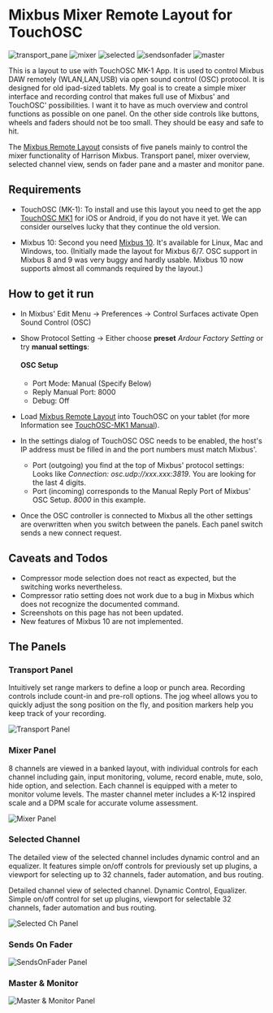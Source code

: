 # Mixbus Mixer Remote Layout for TouchOSC
![transport_pane](https://user-images.githubusercontent.com/8352411/122967358-ac06b380-d38a-11eb-8baf-3a3c00b04ea8.jpg) ![mixer](https://user-images.githubusercontent.com/8352411/122967379-b163fe00-d38a-11eb-918f-c9a23c9bb488.jpg) ![selected](https://user-images.githubusercontent.com/8352411/122967426-bde85680-d38a-11eb-8b61-6922929972ee.jpg) ![sendsonfader](https://user-images.githubusercontent.com/8352411/122967402-b6c14880-d38a-11eb-88d7-613618bef66f.jpg) ![master](https://user-images.githubusercontent.com/8352411/122967464-c50f6480-d38a-11eb-9084-78e5f298d168.jpg)

This is a layout to use with TouchOSC MK-1 App. It is used to control Mixbus DAW remotely (WLAN,LAN,USB) via open sound control (OSC) protocol. It is designed for old ipad-sized tablets.
My goal is to create a simple mixer interface and recording control that makes full use of Mixbus' and TouchOSC' possibilities.
I want it to have as much overview and control functions as possible on one panel. On the other side controls like buttons, wheels and faders should not be too small. They should be easy and safe to hit. 

The [Mixbus Remote Layout](mixbus10remote-0.1.touchosc) consists of five panels mainly to control the mixer functionality of Harrison Mixbus.
Transport panel, mixer overview, selected channel view, sends on fader pane and a master and monitor pane.

## Requirements
- TouchOSC (MK-1): To install and use this layout you need to get the app [TouchOSC MK1](https://hexler.net/touchosc-mk1) for iOS or Android, if you do not have it yet. We can consider ourselves lucky that they continue the old version.

- Mixbus 10: Second you need [Mixbus 10](https://store.harrisonaudio.com/all-products/mixbus-10). It's available for Linux, Mac and Windows, too.
(Initially made the layout for Mixbus 6/7. OSC support in Mixbus 8 and 9 was very buggy and hardly usable.
Mixbus 10 now supports almost all commands required by the layout.)

## How to get it run
- In Mixbus' Edit Menu -> Preferences -> Control Surfaces activate Open Sound Control (OSC)
- Show Protocol Setting -> Either choose **preset** _Ardour Factory Setting_ or try **manual settings**:
  
   #### OSC Setup
   - Port Mode: Manual (Specify Below)
   - Reply Manual Port: 8000
   - Debug: Off  

- Load [Mixbus Remote Layout](mixbus10remote-0.1.touchosc) into TouchOSC on your tablet (for more Information see [TouchOSC-MK1 Manual](https://hexler.net/touchosc-mk1/manual/configuration-layout)).
- In the settings dialog of TouchOSC OSC needs to be enabled, the host's IP address must be filled in and the port numbers must match Mixbus'.
    - Port (outgoing) you find at the top of Mixbus' protocol settings: Looks like *Connection: osc.udp://xxx.xxx:3819*. You are looking for the last 4 digits.
    - Port (incoming) corresponds to the Manual Reply Port of Mixbus' OSC Setup. *8000* in this example.
- Once the OSC controller is connected to Mixbus all the other settings are overwritten when you switch between the panels. Each panel switch sends a new connect request.

## Caveats and Todos
  - Compressor mode selection does not react as expected, but the switching works nevertheless.
  - Compressor ratio setting does not work due to a bug in Mixbus which does not recognize the documented command.
  - Screenshots on this page has not been updated.
  - New features of Mixbus 10 are not implemented.

## The Panels

### Transport Panel
Intuitively set range markers to define a loop or punch area. Recording controls include count-in and pre-roll options. The jog wheel allows you to quickly adjust the song position on the fly, and position markers help you keep track of your recording.

![Transport Panel](https://user-images.githubusercontent.com/8352411/121231631-e81d1d00-c890-11eb-8c43-772d1d2f67c7.png)

### Mixer Panel
8 channels are viewed in a banked layout, with individual controls for each channel including gain, input monitoring, volume, record enable, mute, solo, hide option, and selection. Each channel is equipped with a meter to monitor volume levels. The master channel meter includes a K-12 inspired scale and a DPM scale for accurate volume assessment.

![Mixer Panel](https://user-images.githubusercontent.com/8352411/122676475-93f23100-d1de-11eb-834a-de836ea1f262.png)

### Selected Channel
The detailed view of the selected channel includes dynamic control and an equalizer. It features simple on/off controls for previously set up plugins, a viewport for selecting up to 32 channels, fader automation, and bus routing.

Detailed channel view of selected channel. Dynamic Control, Equalizer. Simple on/off control for set up plugins, viewport for selectable 32 channels, fader automation and bus routing.

![Selected Ch Panel](https://user-images.githubusercontent.com/8352411/121231949-519d2b80-c891-11eb-8196-3f68af1e6152.png)

### Sends On Fader
![SendsOnFader Panel](https://user-images.githubusercontent.com/8352411/121232018-67aaec00-c891-11eb-9563-539e6b8ebce3.png)

### Master & Monitor
![Master & Monitor Panel](https://user-images.githubusercontent.com/8352411/122688020-0c2a1800-d21a-11eb-8070-db50ddfdb538.png)
